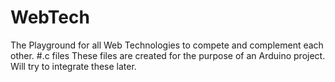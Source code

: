 # WebTech
The Playground for all Web Technologies to compete and complement each other.
#.c files
These files are created for the purpose of an Arduino project. Will try to integrate these later.
